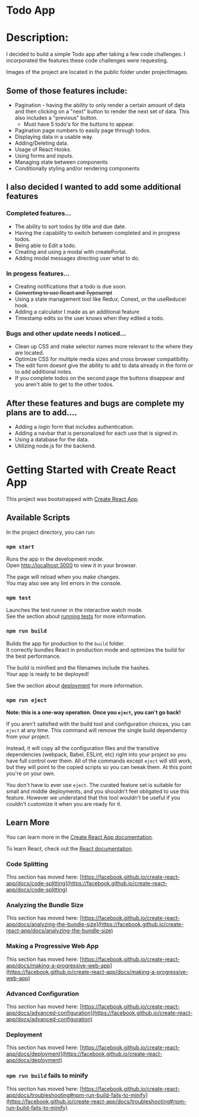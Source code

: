 # Todo App

# Description:

I decided to build a simple Todo app after taking a few code challenges.  I incorporated the features these code challenges were requesting.

Images of the project are located in the public folder under projectImages.

## Some of those features include:

* Pagination - having the ability to only render a certain amount of data and then clicking on a "next" button to render the next set of data.  This also includes a "previous" button.
  - Must have 5 todo's for the buttons to appear.
* Pagination page numbers to easily page through todos.
* Displaying data in a usable way.
* Adding/Deleting data.
* Usage of React Hooks.
* Using forms and inputs.
* Managing state between components
* Conditionally styling and/or rendering components

## I also decided I wanted to add some additional features

### Completed features...

* The ability to sort todos by title and due date.
* Having the capability to switch between completed and in progress todos.
* Being able to Edit a todo.
* Creating and using a modal with createPortal.
* Adding modal messages directing user what to do.

### In progess features...

* Creating notifications that a todo is due soon.
* ~~Converting to use React and Typescript~~
* Using a state management tool like Redux, Conext, or the useReducer hook.
* Adding a calculator I made as an additional feature
* Timestamp edits so the user knows when they edited a todo.

### Bugs and other update needs I noticed...

* Clean up CSS and make selector names more relevant to the where they are located.
* Optimize CSS for mulitple media sizes and cross browser compatibility.
* The edit form doesnt give the ability to add to data already in the form or to add additional notes.
* If you complete todos on the second page the buttons disappear and you aren't able to get to the other todos.

## After these features and bugs are complete my plans are to add....

* Adding a login form that includes authentication.
* Adding a navbar that is personalized for each use that is signed in.
* Using a database for the data.
* Utilizing node.js for the backend.

# Getting Started with Create React App

This project was bootstrapped with [Create React App](https://github.com/facebook/create-react-app).

## Available Scripts

In the project directory, you can run:

### `npm start`

Runs the app in the development mode.\
Open [http://localhost:3000](http://localhost:3000) to view it in your browser.

The page will reload when you make changes.\
You may also see any lint errors in the console.

### `npm test`

Launches the test runner in the interactive watch mode.\
See the section about [running tests](https://facebook.github.io/create-react-app/docs/running-tests) for more information.

### `npm run build`

Builds the app for production to the `build` folder.\
It correctly bundles React in production mode and optimizes the build for the best performance.

The build is minified and the filenames include the hashes.\
Your app is ready to be deployed!

See the section about [deployment](https://facebook.github.io/create-react-app/docs/deployment) for more information.

### `npm run eject`

**Note: this is a one-way operation. Once you `eject`, you can't go back!**

If you aren't satisfied with the build tool and configuration choices, you can `eject` at any time. This command will remove the single build dependency from your project.

Instead, it will copy all the configuration files and the transitive dependencies (webpack, Babel, ESLint, etc) right into your project so you have full control over them. All of the commands except `eject` will still work, but they will point to the copied scripts so you can tweak them. At this point you're on your own.

You don't have to ever use `eject`. The curated feature set is suitable for small and middle deployments, and you shouldn't feel obligated to use this feature. However we understand that this tool wouldn't be useful if you couldn't customize it when you are ready for it.

## Learn More

You can learn more in the [Create React App documentation](https://facebook.github.io/create-react-app/docs/getting-started).

To learn React, check out the [React documentation](https://reactjs.org/).

### Code Splitting

This section has moved here: [https://facebook.github.io/create-react-app/docs/code-splitting](https://facebook.github.io/create-react-app/docs/code-splitting)

### Analyzing the Bundle Size

This section has moved here: [https://facebook.github.io/create-react-app/docs/analyzing-the-bundle-size](https://facebook.github.io/create-react-app/docs/analyzing-the-bundle-size)

### Making a Progressive Web App

This section has moved here: [https://facebook.github.io/create-react-app/docs/making-a-progressive-web-app](https://facebook.github.io/create-react-app/docs/making-a-progressive-web-app)

### Advanced Configuration

This section has moved here: [https://facebook.github.io/create-react-app/docs/advanced-configuration](https://facebook.github.io/create-react-app/docs/advanced-configuration)

### Deployment

This section has moved here: [https://facebook.github.io/create-react-app/docs/deployment](https://facebook.github.io/create-react-app/docs/deployment)

### `npm run build` fails to minify

This section has moved here: [https://facebook.github.io/create-react-app/docs/troubleshooting#npm-run-build-fails-to-minify](https://facebook.github.io/create-react-app/docs/troubleshooting#npm-run-build-fails-to-minify)
